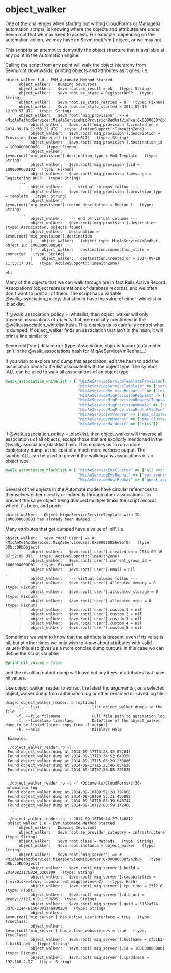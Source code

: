 object_walker
============

One of the challenges when starting out writing CloudForms or ManageIQ automation scripts, is knowing where the objects and attributes are under $evm.root that we may need to access. For example, depending on the automation action, we may have an $evm.root['vm'] object, or we may not.
 
This script is an attempt to demystify the object structure that is available at any point in the Automation engine. 

Calling the script from any point will walk the object hierarchy from $evm.root downwards, printing objects and attributes 
as it goes, i.e.


```
object_walker 1.0 - EVM Automate Method Started  
      object_walker:   Dumping $evm.root  
      object_walker:   $evm.root.ae_result = ok   (type: String)  
      object_walker:   $evm.root.ae_state = RegisterDHCP   (type: String)  
      object_walker:   $evm.root.ae_state_retries = 0   (type: Fixnum)  
      object_walker:   $evm.root.ae_state_started = 2014-09-18 12:00:57 UTC   (type: String)  
      object_walker:   $evm.root['miq_provision'] => #<MiqAeMethodService::MiqAeServiceMiqProvisionRedhatViaPxe:0x0000000f6b5d78>
      |    object_walker:   $evm.root['miq_provision'].created_on = 2014-09-18 11:33:22 UTC   (type: ActiveSupport::TimeWithZone) 
      |    object_walker:   $evm.root['miq_provision'].description = Provision from [Generic] to [cfme027]   (type: String)  
      |    object_walker:   $evm.root['miq_provision'].destination_id = 1000000000058   (type: Fixnum)  
      |    object_walker:   $evm.root['miq_provision'].destination_type = VmOrTemplate   (type: String)  
      |    object_walker:   $evm.root['miq_provision'].id = 1000000000102   (type: Fixnum)  
      |    object_walker:   $evm.root['miq_provision'].message = Registering DHCP   (type: String)
      ...  
      |    object_walker:   --- virtual columns follow ---  
      |    object_walker:   $evm.root['miq_provision'].provision_type = template   (type: String)  
      |    object_walker:   $evm.root['miq_provision'].region_description = Region 1   (type: String)  
      ...  
      |    object_walker:   --- end of virtual columns ---  
      |    object_walker:   $evm.root['miq_provision'].destination (type: Association, objects found)  
      |    object_walker:   destination = $evm.root['miq_provision'].destination  
      |    |    object_walker:   (object type: MiqAeServiceVmRedhat, object ID: 1000000000058)  
      |    |    object_walker:   destination.connection_state = connected   (type: String)  
      |    |    object_walker:   destination.created_on = 2014-09-18 11:35:17 UTC   (type: ActiveSupport::TimeWithZone)  
```
  etc
      
Many of the objects that we can walk through are in fact Rails Active Record Associations (object representations of database 
records), and we often don't want to print all of them. The script has a variable @walk_association_policy, that should have 
the value of either :whitelist or :blacklist. 

if @walk_association_policy = :whitelist, then object_walker will only traverse associations of objects that are explicitly
mentioned in the @walk_association_whitelist hash. This enables us to carefully control what is dumped. If object_walker finds
an association that isn't in the hash, it will print a line similar to:

$evm.root['vm'].datacenter (type: Association, objects found)
   (datacenter isn't in the @walk_associations hash for MiqAeServiceVmRedhat...)

If you wish to explore and dump this associaiton, edit the hash to add the association name to the list associated with the 
object type. The symbol :ALL can be used to walk all associations of an object type

```ruby
@walk_association_whitelist = { "MiqAeServiceServiceTemplateProvisionTask" => ["source", "destination", "miq_request"],
                                "MiqAeServiceServiceTemplate" => ["service_resources"],
                                "MiqAeServiceServiceResource" => ["resource", "service_template"],
                                "MiqAeServiceMiqProvisionRequest" => ["miq_request", "miq_request_tasks"],
                                "MiqAeServiceMiqProvisionRequestTemplate" => ["miq_request", "miq_request_tasks"],
                                "MiqAeServiceMiqProvisionVmware" => ["source", "destination", "miq_provision_request"],
                                "MiqAeServiceMiqProvisionRedhatViaPxe" => [:ALL],
                                "MiqAeServiceVmVmware" => ["ems_cluster", "storage", "service", "hardware"],
                                "MiqAeServiceVmRedhat" => ["ems_cluster", "storage", "service", "hardware"],
                                "MiqAeServiceHardware" => ["nics"]}
```

if @walk_association_policy = :blacklist, then object_walker will traverse all associations of all objects, except those that 
are explicitly mentioned in the @walk_association_blacklist hash. This enables us to run a more exploratory dump, at the 
cost of a much more verbose output. The symbol:ALL can be used to prevent the walking any associations of an object type

```ruby
@walk_association_blacklist = { "MiqAeServiceEmsCluster" => ["all_vms", "vms", "ems_events"],
                                "MiqAeServiceEmsRedhat" => ["ems_events"],
                                "MiqAeServiceHostRedhat" => ["guest_applications", "ems_events"]}
```


Several of the objects in the Automate model have circular references to themselves either directly or indirectly through 
other associations. To prevent the same object being dumped multiple times the script records where it's been, and prints:
 
```
object_walker:   Object MiqAeServiceServiceTemplate with ID 1000000000003 has already been dumped...
```

Many attributes that get dumped have a value of 'nil', i.e.
 
```      
object_walker:   $evm.root['user'] => #<MiqAeMethodService::MiqAeServiceUser:0x000000056e9bf0>   (type: DRb::DRbObject)  
      |    object_walker:   $evm.root['user'].created_on = 2014-09-16 07:52:05 UTC   (type: ActiveSupport::TimeWithZone)  
      |    object_walker:   $evm.root['user'].current_group_id = 1000000000001   (type: Fixnum)  
      |    object_walker:   $evm.root['user'].email = nil  
...  
      |    object_walker:   --- virtual columns follow ---  
      |    object_walker:   $evm.root['user'].allocated_memory = 0   (type: Fixnum)  
      |    object_walker:   $evm.root['user'].allocated_storage = 0   (type: Fixnum)  
      |    object_walker:   $evm.root['user'].allocated_vcpu = 0   (type: Fixnum)  
      |    object_walker:   $evm.root['user'].custom_1 = nil  
      |    object_walker:   $evm.root['user'].custom_2 = nil  
      |    object_walker:   $evm.root['user'].custom_3 = nil  
      |    object_walker:   $evm.root['user'].custom_4 = nil  
      |    object_walker:   $evm.root['user'].custom_5 = nil  
```
      
Sometimes we want to know that the attribute is present, even if its value is nil, but at other times we only wish to know
about attributes with valid values (this also gives us a more concise dump output). In this case we can define the script 
variable:
 
```ruby
@print_nil_values = false
```
 
and the resulting output dump will leave out any keys or attributes that have nil values.

Use object_walker_reader to extract the latest (no arguments), or a selected object_walker dump from automation.log or other 
renamed or saved log file.

```
Usage: object_walker_reader.rb [options]
     -l, --list                       list object_walker dumps in the file
     -f, --file filename              Full file path to automation.log
     -t, --timestamp timestamp        Date/time of the object_walker dump to be listed (hint: copy from -l output)
     -h, --help                       Displays Help

 Examples:

 ./object_walker_reader.rb -l
 Found object_walker dump at 2014-09-17T13:28:42.052043
 Found object_walker dump at 2014-09-17T13:34:52.649359
 Found object_walker dump at 2014-09-17T15:06:29.250086
 Found object_walker dump at 2014-09-17T15:22:46.034628
 Found object_walker dump at 2014-09-18T07:56:08.201025
 ...
 
 ./object_walker_reader.rb -l -f /Documents/CloudForms/cf30-automation-log
 Found object_walker dump at 2014-09-18T09:52:28.797868
 Found object_walker dump at 2014-09-18T09:53:31.455892
 Found object_walker dump at 2014-09-18T10:05:39.040744
 Found object_walker dump at 2014-09-18T12:00:59.142460
 ...
 
 ./object_walker_reader.rb -t 2014-09-18T09:44:27.146812
 object_walker 1.0 - EVM Automate Method Started
      object_walker:   Dumping $evm.root
      object_walker:   $evm.root.ae_provider_category = infrastructure   (type: String)
      object_walker:   $evm.root.class = Methods   (type: String)
      object_walker:   $evm.root.instance = object_walker   (type: String)
      object_walker:   $evm.root['miq_server'] => # <MiqAeMethodService::MiqAeServiceMiqServer:0x00000008f242b8>   (type: DRb::DRbObject)
      |    object_walker:   $evm.root['miq_server'].build = 20140822170824_3268809   (type: String)
      |    object_walker:   $evm.root['miq_server'].capabilities = {:vixDisk=>true, :concurrent_miqproxies=>2}   (type: Hash)
      |    object_walker:   $evm.root['miq_server'].cpu_time = 2312.0   (type: Float)
      |    object_walker:   $evm.root['miq_server'].drb_uri = druby://127.0.0.1:50656   (type: String)
      |    object_walker:   $evm.root['miq_server'].guid = 5132a574-3d76-11e4-9150-001a4aa80204   (type: String)
      |    object_walker:   $evm.root['miq_server'].has_active_userinterface = true   (type: TrueClass)
      |    object_walker:   $evm.root['miq_server'].has_active_webservices = true   (type: TrueClass)
      |    object_walker:   $evm.root['miq_server'].hostname = cf31b2-1.bit63.net   (type: String)
      |    object_walker:   $evm.root['miq_server'].id = 1000000000001   (type: Fixnum)
      |    object_walker:   $evm.root['miq_server'].ipaddress = 192.168.2.77   (type: String)
 ... 
```
